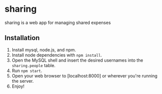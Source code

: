 # sharing

sharing is a web app for managing shared expenses

## Installation

1. Install mysql, node.js, and npm.
2. Install node dependencies with `npm install`.
3. Open the MySQL shell and insert the desired usernames into the `sharing.people` table.
4. Run `npm start`.
5. Open your web browser to [localhost:8000] or wherever you're running the server.
6. Enjoy!
